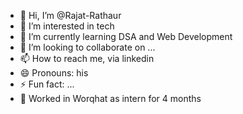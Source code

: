 - 👋 Hi, I’m @Rajat-Rathaur
- 👀 I’m interested in tech
- 🌱 I’m currently learning DSA and Web Development
- 💞️ I’m looking to collaborate on ...
- 📫 How to reach me, via linkedin
- 😄 Pronouns: his
- ⚡ Fun fact: ...
- 🧑 Worked in Worqhat as intern for 4 months

<!---
Rajat-Rathaur/Rajat-Rathaur is a ✨ special ✨ repository because its `README.md` (this file) appears on your GitHub profile.
You can click the Preview link to take a look at your changes.
--->

